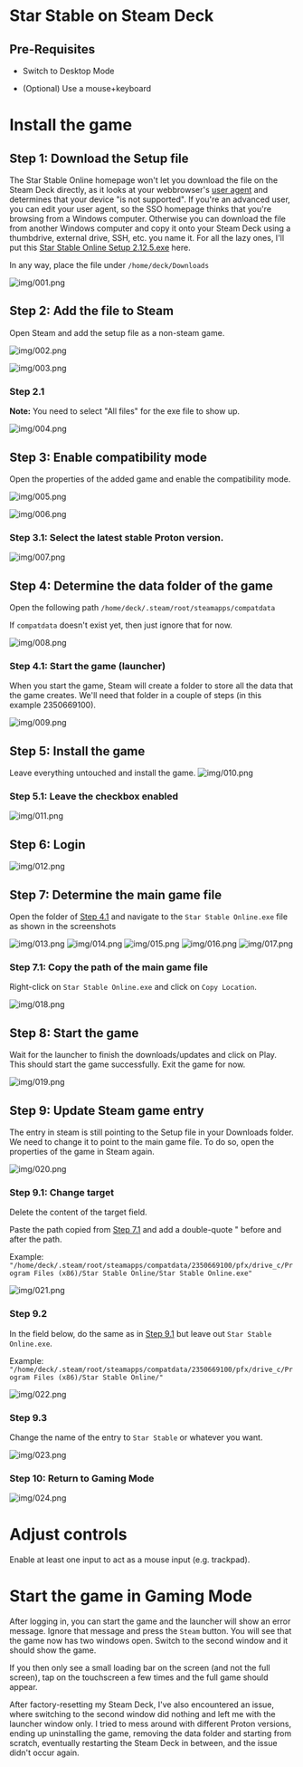 # Star Stable on Steam Deck

## Pre-Requisites

- Switch to Desktop Mode

- (Optional) Use a mouse+keyboard

# Install the game

## Step 1: Download the Setup file

The Star Stable Online homepage won't let you download the file on the Steam Deck directly, as it looks at your webbrowser's [user agent](https://developer.mozilla.org/en-US/docs/Web/HTTP/Headers/User-Agent) and determines that your device "is not supported". If you're an advanced user, you can edit your user agent, so the SSO homepage thinks that you're browsing from a Windows computer. Otherwise you can download the file from another Windows computer and copy it onto your Steam Deck using a thumbdrive, external drive, SSH, etc. you name it. For all the lazy ones, I'll put this [Star Stable Online Setup 2.12.5.exe](https://seafile.pinguincloud.de/f/178379be4edc41a1a63e/) here.

In any way, place the file under `/home/deck/Downloads`

![img/001.png](img/001.png)

## Step 2: Add the file to Steam

Open Steam and add the setup file as a non-steam game.

![img/002.png](img/002.png)

![img/003.png](img/003.png)

### Step 2.1

**Note:** You need to select "All files" for the exe file to show up.

![img/004.png](img/004.png)

## Step 3: Enable compatibility mode

Open the properties of the added game and enable the compatibility mode.

![img/005.png](img/005.png)

![img/006.png](img/006.png)

### Step 3.1: Select the latest stable Proton version.

![img/007.png](img/007.png)

## Step 4: Determine the data folder of the game

Open the following path `/home/deck/.steam/root/steamapps/compatdata`

If `compatdata` doesn't exist yet, then just ignore that for now.

![img/008.png](img/008.png)

### Step 4.1: Start the game (launcher)

When you start the game, Steam will create a folder to store all the data that the game creates. We'll need that folder in a couple of steps (in this example 2350669100).

![img/009.png](img/009.png)

## Step 5: Install the game

Leave everything untouched and install the game.
![img/010.png](img/010.png)

### Step 5.1: Leave the checkbox enabled
![img/011.png](img/011.png)

## Step 6: Login
![img/012.png](img/012.png)

## Step 7: Determine the main game file

Open the folder of [Step 4.1](#step-41-start-the-game) and navigate to the `Star Stable Online.exe` file as shown in the screenshots

![img/013.png](img/013.png)
![img/014.png](img/014.png)
![img/015.png](img/015.png)
![img/016.png](img/016.png)
![img/017.png](img/017.png)

### Step 7.1: Copy the path of the main game file

Right-click on `Star Stable Online.exe` and click on `Copy Location`.

![img/018.png](img/018.png)

## Step 8: Start the game

Wait for the launcher to finish the downloads/updates and click on Play. This should start the game successfully. Exit the game for now.

![img/019.png](img/019.png)

## Step 9: Update Steam game entry

The entry in steam is still pointing to the Setup file in your Downloads folder. We need to change it to point to the main game file. To do so, open the properties of the game in Steam again.

![img/020.png](img/020.png)

### Step 9.1: Change target

Delete the content of the target field.

Paste the path copied from [Step 7.1](#step-71-copy-the-path-of-the-main-game-file) and add a double-quote " before and after the path.

Example: `"/home/deck/.steam/root/steamapps/compatdata/2350669100/pfx/drive_c/Program Files (x86)/Star Stable Online/Star Stable Online.exe"`

![img/021.png](img/021.png)

### Step 9.2

In the field below, do the same as in [Step 9.1](#step-91-change-target) but leave out `Star Stable Online.exe`.

Example: `"/home/deck/.steam/root/steamapps/compatdata/2350669100/pfx/drive_c/Program Files (x86)/Star Stable Online/"`

![img/022.png](img/022.png)

### Step 9.3

Change the name of the entry to `Star Stable` or whatever you want.

![img/023.png](img/023.png)

### Step 10: Return to Gaming Mode

![img/024.png](img/024.png)


# Adjust controls

Enable at least one input to act as a mouse input (e.g. trackpad).

# Start the game in Gaming Mode

After logging in, you can start the game and the launcher will show an error message. Ignore that message and press the `Steam` button. You will see that the game now has two windows open. Switch to the second window and it should show the game.

If you then only see a small loading bar on the screen (and not the full screen), tap on the touchscreen a few times and the full game should appear.

After factory-resetting my Steam Deck, I've also encountered an issue, where switching to the second window did nothing and left me with the launcher window only. I tried to mess around with different Proton versions, ending up uninstalling the game, removing the data folder and starting from scratch, eventually restarting the Steam Deck in between, and the issue didn't occur again.